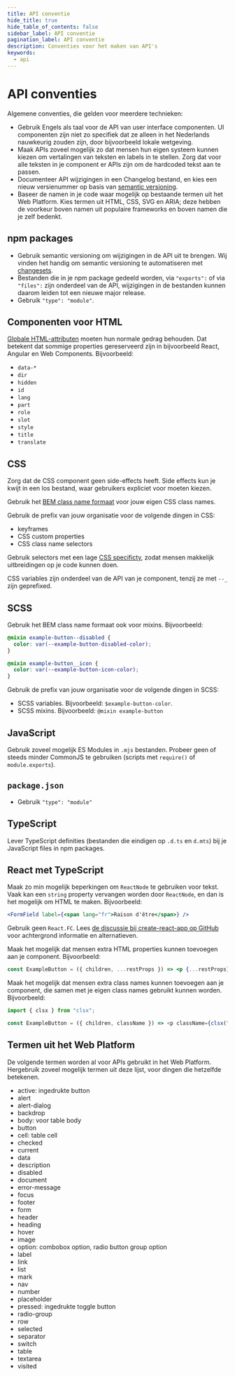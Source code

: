 ```yaml
---
title: API conventie
hide_title: true
hide_table_of_contents: false
sidebar_label: API conventie
pagination_label: API conventie
description: Conventies voor het maken van API's
keywords:
  - api
---
```


# API conventies

Algemene conventies, die gelden voor meerdere technieken:

- Gebruik Engels als taal voor de API van user interface componenten. UI componenten zijn niet zo specifiek dat ze alleen in het Nederlands nauwkeurig zouden zijn, door bijvoorbeeld lokale wetgeving.
- Maak APIs zoveel mogelijk zo dat mensen hun eigen systeem kunnen kiezen om vertalingen van teksten en labels in te stellen. Zorg dat voor alle teksten in je component er APIs zijn om de hardcoded tekst aan te passen.
- Documenteer API wijzigingen in een Changelog bestand, en kies een nieuw versienummer op basis van [semantic versioning](https://semver.org).
- Baseer de namen in je code waar mogelijk op bestaande termen uit het Web Platform. Kies termen uit HTML, CSS, SVG en ARIA; deze hebben de voorkeur boven namen uit populaire frameworks en boven namen die je zelf bedenkt.

## npm packages

- Gebruik semantic versioning om wijzigingen in de API uit te brengen. Wij vinden het handig om semantic versioning te automatiseren met [changesets](https://github.com/changesets/changesets).
- Bestanden die in je npm package gedeeld worden, via `"exports":` of via `"files":` zijn onderdeel van de API, wijzigingen in de bestanden kunnen daarom leiden tot een nieuwe major release.
- Gebruik `"type": "module"`.

## Componenten voor HTML

[Globale HTML-attributen](https://developer.mozilla.org/en-US/docs/Web/HTML/Global_attributes) moeten hun normale gedrag behouden. Dat betekent dat sommige properties gereserveerd zijn in bijvoorbeeld React, Angular en Web Components. Bijvoorbeeld:

- `data-*`
- `dir`
- `hidden`
- `id`
- `lang`
- `part`
- `role`
- `slot`
- `style`
- `title`
- `translate`

## CSS

Zorg dat de CSS component geen side-effects heeft. Side effects kun je kwijt in een los bestand, waar gebruikers expliciet voor moeten kiezen.

Gebruik het [BEM class name formaat](https://getbem.com/naming/) voor jouw eigen CSS class names.

Gebruik de prefix van jouw organisatie voor de volgende dingen in CSS:

- keyframes
- CSS custom properties
- CSS class name selectors

Gebruik selectors met een lage [CSS specificty](https://developer.mozilla.org/en-US/docs/Web/CSS/Specificity), zodat mensen makkelijk uitbreidingen op je code kunnen doen.

CSS variables zijn onderdeel van de API van je component, tenzij ze met `--_` zijn geprefixed.

## SCSS

Gebruik het BEM class name formaat ook voor mixins. Bijvoorbeeld:

```scss
@mixin example-button--disabled {
  color: var(--example-button-disabled-color);
}

@mixin example-button__icon {
  color: var(--example-button-icon-color);
}
```

Gebruik de prefix van jouw organisatie voor de volgende dingen in SCSS:

- SCSS variables. Bijvoorbeeld: `$example-button-color`.
- SCSS mixins. Bijvoorbeeld: `@mixin example-button`

## JavaScript

Gebruik zoveel mogelijk ES Modules in `.mjs` bestanden. Probeer geen of steeds minder CommonJS te gebruiken (scripts met `require()` of `module.exports`).

## `package.json`

- Gebruik `"type": "module"`

## TypeScript

Lever TypeScript definities (bestanden die eindigen op `.d.ts` en `d.mts`) bij je JavaScript files in npm packages.

## React met TypeScript

Maak zo min mogelijk beperkingen om `ReactNode` te gebruiken voor tekst. Vaak kan een `string` property vervangen worden door `ReactNode`, en dan is het mogelijk om HTML te maken. Bijvoorbeeld:

```jsx
<FormField label={<span lang="fr">Raison d'être</span>} />
```

Gebruik geen `React.FC`. Lees [de discussie bij create-react-app op GitHub](https://github.com/facebook/create-react-app/pull/8177) voor achtergrond informatie en alternatieven.

Maak het mogelijk dat mensen extra HTML properties kunnen toevoegen aan je component. Bijvoorbeeld:

```jsx
const ExampleButton = ({ children, ...restProps }) => <p {...restProps}>{children}</p>;
```

Maak het mogelijk dat mensen extra class names kunnen toevoegen aan je component, die samen met je eigen class names gebruikt kunnen worden. Bijvoorbeeld:

```js
import { clsx } from "clsx";

const ExampleButton = ({ children, className }) => <p className={clsx("example-button", className)}>{children}</p>;
```

## Termen uit het Web Platform

De volgende termen worden al voor APIs gebruikt in het Web Platform. Hergebruik zoveel mogelijk termen uit deze lijst, voor dingen die hetzelfde betekenen.

- active: ingedrukte button
- alert
- alert-dialog
- backdrop
- body: voor table body
- button
- cell: table cell
- checked
- current
- data
- description
- disabled
- document
- error-message
- focus
- footer
- form
- header
- heading
- hover
- image
- option: combobox option, radio button group option
- label
- link
- list
- mark
- nav
- number
- placeholder
- pressed: ingedrukte toggle button
- radio-group
- row
- selected
- separator
- switch
- table
- textarea
- visited
